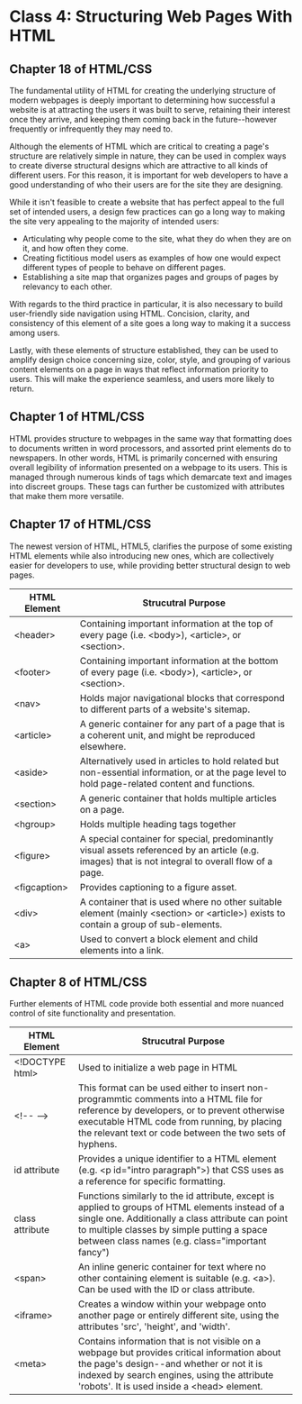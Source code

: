 # Class 4: Structuring Web Pages With HTML

## Chapter 18 of HTML/CSS

The fundamental utility of HTML for creating the underlying structure of modern webpages is deeply important to determining how successful a website is at attracting the users it was built to serve, retaining their interest once they arrive, and keeping them coming back in the future--however frequently or infrequently they may need to.

Although the elements of HTML which are critical to creating a page's structure are relatively simple in nature, they can be used in complex ways to create diverse structural designs which are attractive to all kinds of different users. For this reason, it is important for web developers to have a good understanding of who their users are for the site they are designing.

While it isn't feasible to create a website that has perfect appeal to the full set of intended users, a design few practices can go a long way to making the site very appealing to the majority of intended users:

- Articulating why people come to the site, what they do when they are on it, and how often they come.
- Creating fictitious model users as examples of how one would expect different types of people to behave on different pages.
- Establishing a site map that organizes pages and groups of pages by relevancy to each other.

With regards to the third practice in particular, it is also necessary to build user-friendly side navigation using HTML. Concision, clarity, and consistency of this element of a site goes a long way to making it a success among users.

Lastly, with these elements of structure established, they can be used to amplify design choice concerning size, color, style, and grouping of various content elements on a page in ways that reflect information priority to users. This will make the experience seamless, and users more likely to return.

## Chapter 1 of HTML/CSS

HTML provides structure to webpages in the same way that formatting does to documents written in word processors, and assorted print elements do to newspapers. In other words, HTML is primarily concerned with ensuring overall legibility of information presented on a webpage to its users. This is managed through numerous kinds of tags which demarcate text and images into discreet groups. These tags can further be customized with attributes that make them more versatile.

## Chapter 17 of HTML/CSS

The newest version of HTML, HTML5, clarifies the purpose of some existing HTML elements while also introducing new ones, which are collectively easier for developers to use, while providing better structural design to web pages.

HTML Element | Strucutral Purpose
------------ | ------------------
&lt;header&gt; | Containing important information at the top of every page (i.e. &lt;body&gt;), &lt;article&gt;, or &lt;section&gt;.
&lt;footer&gt; | Containing important information at the bottom of every page (i.e. &lt;body&gt;), &lt;article&gt;, or &lt;section&gt;.
&lt;nav&gt; | Holds major navigational blocks that correspond to different parts of a website's sitemap.
&lt;article&gt; | A generic container for any part of a page that is a coherent unit, and might be reproduced elsewhere.
&lt;aside&gt; | Alternatively used in articles to hold related but non-essential information, or at the page level to hold page-related content and functions.
&lt;section&gt; | A generic container that holds multiple articles on a page.
&lt;hgroup&gt; | Holds multiple heading tags together
&lt;figure&gt; | A special container for special, predominantly visual assets referenced by an article (e.g. images) that is not integral to overall flow of a page.
&lt;figcaption&gt; | Provides captioning to a figure asset.
&lt;div&gt; | A container that is used where no other suitable element (mainly &lt;section&gt; or &lt;article&gt;) exists to contain a group of sub-elements.
&lt;a&gt; | Used to convert a block element and child elements into a link.

## Chapter 8 of HTML/CSS

Further elements of HTML code provide both essential and more nuanced control of site functionality and presentation.

HTML Element | Strucutral Purpose
------------ | ------------------
&lt;!DOCTYPE html&gt; | Used to initialize a web page in HTML
&lt;!-- --&gt; | This format can be used either to insert non-programmtic comments into a HTML file for reference by developers, or to prevent otherwise executable HTML code from running, by placing the relevant text or code between the two sets of hyphens.
id attribute | Provides a unique identifier to a HTML element (e.g. &lt;p id="intro paragraph"&gt;) that CSS uses as a reference for specific formatting.
class attribute | Functions similarly to the id attribute, except is applied to groups of HTML elements instead of a single one. Additionally a class attribute can point to multiple classes by simple putting a space between class names (e.g. class="important fancy")
&lt;span&gt; | An inline generic container for text where no other containing element is suitable (e.g. &lt;a&gt;). Can be used with the ID or class attribute.
&lt;iframe&gt; | Creates a window within your webpage onto another page or entirely different site, using the attributes 'src', 'height', and 'width'.
&lt;meta&gt; | Contains information that is not visible on a webpage but provides critical information about the page's design--and whether or not it is indexed by search engines, using the attribute 'robots'. It is used inside a &lt;head&gt; element.
